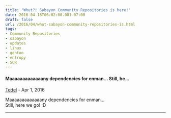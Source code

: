 ```yaml
---
title: 'Whut?! Sabayon Community Repositories is here!'
date: 2016-04-18T06:02:00.001-07:00
draft: false
url: /2016/04/whut-sabayon-community-repositories-is.html
tags: 
- Community Repositories
- sabayon
- updates
- linux
- gentoo
- entropy
- SCR
---
```


#### Maaaaaaaaaaaaany dependencies for enman… Still, he...
[Tedel](https://www.blogger.com/profile/05988645683809592011 "noreply@blogger.com") - <time datetime="2016-04-18T14:39:43.293-07:00">Apr 1, 2016</time>

Maaaaaaaaaaaaany dependencies for enman…  
Still, here we go! :D
<hr />

